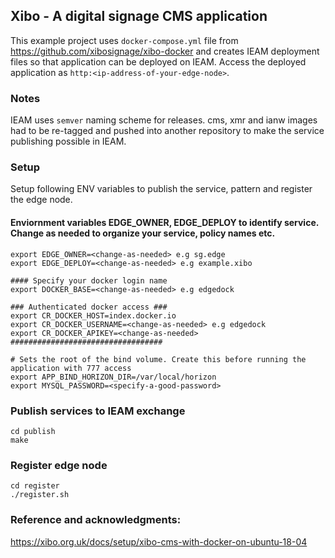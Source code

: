 ## Xibo - A digital signage CMS application 

This example project uses `docker-compose.yml` file from https://github.com/xibosignage/xibo-docker and creates IEAM deployment files so that application can be deployed on IEAM. Access the deployed application as `http:<ip-address-of-your-edge-node>`.  

### Notes

IEAM uses `semver` naming scheme for releases. cms, xmr and ianw images had to be re-tagged and pushed into another repository to make the service publishing possible in IEAM.

### Setup
Setup following ENV variables to publish the service, pattern and register the edge node.

#### Enviornment variables EDGE_OWNER, EDGE_DEPLOY to identify service. Change as needed to organize your service, policy names etc.

```
export EDGE_OWNER=<change-as-needed> e.g sg.edge           
export EDGE_DEPLOY=<change-as-needed> e.g example.xibo 

#### Specify your docker login name
export DOCKER_BASE=<change-as-needed> e.g edgedock

### Authenticated docker access ###
export CR_DOCKER_HOST=index.docker.io
export CR_DOCKER_USERNAME=<change-as-needed> e.g edgedock
export CR_DOCKER_APIKEY=<change-as-needed>
##################################
    
# Sets the root of the bind volume. Create this before running the application with 777 access
export APP_BIND_HORIZON_DIR=/var/local/horizon
export MYSQL_PASSWORD=<specify-a-good-password>
```

### Publish services to IEAM exchange
```
cd publish
make
```

### Register edge node 
```
cd register
./register.sh
```

### Reference and acknowledgments:
https://xibo.org.uk/docs/setup/xibo-cms-with-docker-on-ubuntu-18-04

